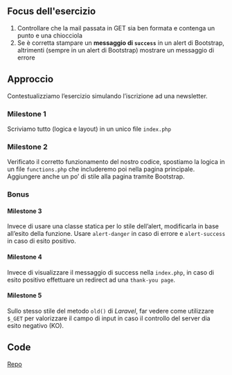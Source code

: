 ## Focus dell'esercizio
1. Controllare che la mail passata in GET sia ben formata e contenga un punto e una chiocciola
2. Se è corretta stampare un **messaggio di `success`** in un alert di Bootstrap, altrimenti (sempre in un alert di Bootstrap) mostrare un messaggio di errore

## Approccio
Contestualizziamo l’esercizio simulando l’iscrizione ad una newsletter.
### Milestone 1
Scriviamo tutto (logica e layout) in un unico file `index.php`

### Milestone 2
Verificato il corretto funzionamento del nostro codice, spostiamo la logica in un file `functions.php` che includeremo poi nella pagina principale. Aggiungere anche un po’ di stile alla pagina tramite Bootstrap.

### Bonus 
#### Milestone 3
Invece di usare una classe statica per lo stile dell’alert, modificarla in base all’esito della funzione. Usare `alert-danger` in caso di errore e `alert-success` in caso di esito positivo.

#### Milestone 4
Invece di visualizzare il messaggio di success nella `index.php`, in caso di esito positivo effettuare un redirect ad una `thank-you page`.

#### Milestone 5
Sullo stesso stile del metodo `old()` di *Laravel*, far vedere come utilizzare `$_GET` per valorizzare il campo di input in caso il controllo del server dia esito negativo (KO).

## Code
[Repo](https://github.com/Guybrush3791/bool-97-php-mail)
